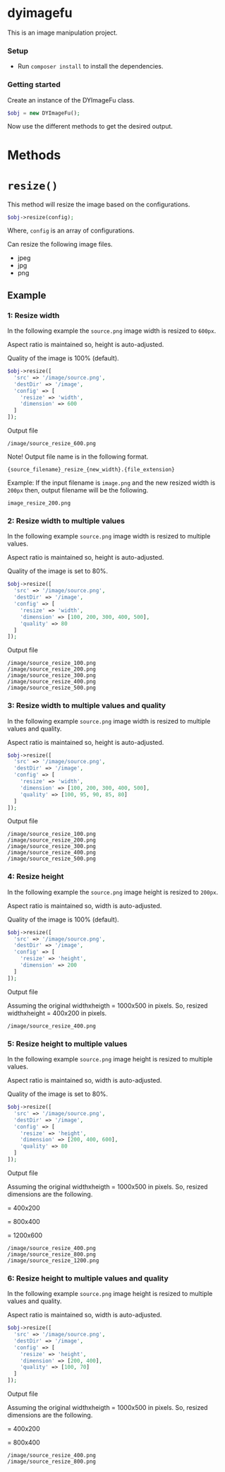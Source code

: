 # dyimagefu
This is an image manipulation project.


### Setup

* Run `composer install` to install the dependencies.


### Getting started

Create an instance of the DYImageFu class. 

```PHP
$obj = new DYImageFu();
```

Now use the different methods to get the desired output.

# Methods

# `resize()`

This method will resize the image based on the configurations.

```PHP
$obj->resize(config);
```

Where, `config` is an array of configurations.


Can resize the following image files.

* jpeg
* jpg
* png



## Example

### 1: Resize width

In the following example the `source.png` image width is resized to `600px`.

Aspect ratio is maintained so, height is auto-adjusted.

Quality of the image is 100% (default).

```PHP
$obj->resize([
  'src' => '/image/source.png',
  'destDir' => '/image',
  'config' => [
    'resize' => 'width',
    'dimension' => 600
  ]
]);
```

Output file

```
/image/source_resize_600.png
```

Note! Output file name is in the following format.

```
{source_filename}_resize_{new_width}.{file_extension}
```

Example: If the input filename is `image.png` and the new resized width is `200px` then, output filename will be the following.

```
image_resize_200.png
```

### 2: Resize width to multiple values

In the following example `source.png` image width is resized to multiple values.

Aspect ratio is maintained so, height is auto-adjusted.

Quality of the image is set to 80%.

```PHP
$obj->resize([
  'src' => '/image/source.png',
  'destDir' => '/image',
  'config' => [
    'resize' => 'width',
    'dimension' => [100, 200, 300, 400, 500],
    'quality' => 80
  ]
]);
```

Output file

```
/image/source_resize_100.png
/image/source_resize_200.png
/image/source_resize_300.png
/image/source_resize_400.png
/image/source_resize_500.png
```

### 3: Resize width to multiple values and quality 

In the following example `source.png` image width is resized to multiple values and quality.

Aspect ratio is maintained so, height is auto-adjusted.

```PHP
$obj->resize([
  'src' => '/image/source.png',
  'destDir' => '/image',
  'config' => [
    'resize' => 'width',
    'dimension' => [100, 200, 300, 400, 500],
    'quality' => [100, 95, 90, 85, 80]
  ]
]);
```

Output file

```
/image/source_resize_100.png
/image/source_resize_200.png
/image/source_resize_300.png
/image/source_resize_400.png
/image/source_resize_500.png
```

### 4: Resize height

In the following example the `source.png` image height is resized to `200px`.

Aspect ratio is maintained so, width is auto-adjusted.

Quality of the image is 100% (default).

```PHP
$obj->resize([
  'src' => '/image/source.png',
  'destDir' => '/image',
  'config' => [
    'resize' => 'height',
    'dimension' => 200
  ]
]);
```

Output file

Assuming the original widthxheigth = 1000x500 in pixels.
So, resized widthxheight = 400x200 in pixels.

```
/image/source_resize_400.png
```

### 5: Resize height to multiple values

In the following example `source.png` image height is resized to multiple values.

Aspect ratio is maintained so, width is auto-adjusted.

Quality of the image is set to 80%.

```PHP
$obj->resize([
  'src' => '/image/source.png',
  'destDir' => '/image',
  'config' => [
    'resize' => 'height',
    'dimension' => [200, 400, 600],
    'quality' => 80
  ]
]);
```

Output file

Assuming the original widthxheigth = 1000x500 in pixels.
So, resized dimensions are the following.

= 400x200

= 800x400

= 1200x600

```
/image/source_resize_400.png
/image/source_resize_800.png
/image/source_resize_1200.png
```

### 6: Resize height to multiple values and quality 

In the following example `source.png` image height is resized to multiple values and quality.

Aspect ratio is maintained so, width is auto-adjusted.

```PHP
$obj->resize([
  'src' => '/image/source.png',
  'destDir' => '/image',
  'config' => [
    'resize' => 'height',
    'dimension' => [200, 400],
    'quality' => [100, 70]
  ]
]);
```

Output file

Assuming the original widthxheigth = 1000x500 in pixels.
So, resized dimensions are the following.

= 400x200

= 800x400


```
/image/source_resize_400.png
/image/source_resize_800.png
```

